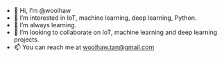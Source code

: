 - 👋 Hi, I’m @wooihaw
- 👀 I’m interested in IoT, machine learning, deep learning, Python.
- 🌱 I’m always learning.
- 💞️ I’m looking to collaborate on IoT, machine learning and deep learning projects.
- 📫 You can reach me at wooihaw.tan@gmail.com

<!---
wooihaw/wooihaw is a ✨ special ✨ repository because its `README.md` (this file) appears on your GitHub profile.
You can click the Preview link to take a look at your changes.
--->
